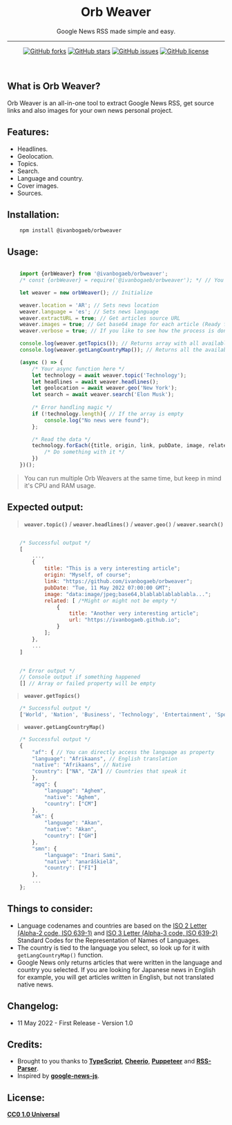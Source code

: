 <h1 align="center">Orb Weaver</h1>
<p align="center">Google News RSS made simple and easy.</p>

<hr>

<p align="center">
<a href="https://github.com/ivanbogaeb/OrbWeaver/network"><img alt="GitHub forks" src="https://img.shields.io/github/forks/ivanbogaeb/OrbWeaver"></a>
<a href="https://github.com/ivanbogaeb/OrbWeaver/stargazers"><img alt="GitHub stars" src="https://img.shields.io/github/stars/ivanbogaeb/OrbWeaver"></a>
<a href="https://github.com/ivanbogaeb/OrbWeaver/issues"><img alt="GitHub issues" src="https://img.shields.io/github/issues/ivanbogaeb/OrbWeaver"></a>
<a href="https://github.com/ivanbogaeb/OrbWeaver/blob/main/LICENSE"><img alt="GitHub license" src="https://img.shields.io/github/license/ivanbogaeb/OrbWeaver"></a>
</p>

<br>

## What is Orb Weaver?

Orb Weaver is an all-in-one tool to extract Google News RSS, get source links and also images for your own news personal project.

## Features:

- Headlines.
- Geolocation.
- Topics.
- Search.
- Language and country.
- Cover images.
- Sources.

## Installation:

```console
    npm install @ivanbogaeb/orbweaver
```

## Usage:

```javascript

    import {orbWeaver} from '@ivanbogaeb/orbweaver';
    /* const {orbWeaver} = require('@ivanbogaeb/orbweaver'); */ // You can import the package the way you want!

    let weaver = new orbWeaver(); // Initialize

    weaver.location = 'AR'; // Sets news location
    weaver.language = 'es'; // Sets news language
    weaver.extractURL = true; // Get articles source URL
    weaver.images = true; // Get base64 image for each article (Ready for img or canvas)
    weaver.verbose = true; // If you like to see how the process is done

    console.log(weaver.getTopics()); // Returns array with all available topics
    console.log(weaver.getLangCountryMap()); // Returns all the available languages and countries.

    (async () => {
        /* Your async function here */
        let technology = await weaver.topic('Technology');
        let headlines = await weaver.headlines();
        let geolocation = await weaver.geo('New York');
        let search = await weaver.search('Elon Musk');
    
        /* Error handling magic */
        if (!technology.length){ // If the array is empty
            console.log("No news were found");
        };

        /* Read the data */
        technology.forEach({title, origin, link, pubDate, image, related} => {
            /* Do something with it */
        })
    })();
```

> You can run multiple Orb Weavers at the same time, but keep in mind it's CPU and RAM usage.

## Expected output:

> **`weaver.topic()`** / **`weaver.headlines()`** / **`weaver.geo()`** / **`weaver.search()`**
```javascript

    /* Successful output */
    [
        ...,
        {
            title: "This is a very interesting article";
            origin: "Myself, of course";
            link: "https://github.com/ivanbogaeb/orbweaver";
            pubDate: "Tue, 11 May 2022 07:00:00 GMT";
            image: "data:image/jpeg;base64,blablablablablabla...";
            related: [ /*Might or might not be empty */
                {
                    title: "Another very interesting article";
                    url: "https://ivanbogaeb.github.io";
                }
            ];
        },
        ...
    ]


    /* Error output */
    // Console output if something happened
    [] // Array or failed property will be empty
```

> **`weaver.getTopics()`**
```javascript
    /* Successful output */
    ['World', 'Nation', 'Business', 'Technology', 'Entertainment', 'Sports', 'Science', 'Health'];
```

> **`weaver.getLangCountryMap()`**
```javascript
    /* Successful output */
    {
        "af": { // You can directly access the language as property
        "language": "Afrikaans", // English translation
        "native": "Afrikaans", // Native
        "country": ["NA", "ZA"] // Countries that speak it
        },
        "agq": {
            "language": "Aghem",
            "native": "Aghem",
            "country": ["CM"]
        },
        "ak": {
            "language": "Akan",
            "native": "Akan",
            "country": ["GH"]
        },
        "smn": {
            "language": "Inari Sami",
            "native": "anarâškielâ",
            "country": ["FI"]
        },
        ...
    };
```

## Things to consider:
- Language codenames and countries are based on the [ISO 2 Letter (Alpha-2 code, ISO 639-1)](http://www.loc.gov/standards/iso639-1/) and [ISO 3 Letter (Alpha-3 code, ISO 639-2)](http://www.loc.gov/standards/iso639-2/) Standard Codes for the Representation of Names of Languages.
- The country is tied to the language you select, so look up for it with `getLangCountryMap()` function.
- Google News only returns articles that were written in the language and country you selected. If you are looking for Japanese news in English for example, you will get articles written in English, but not translated native news.

## Changelog:
- 11 May 2022 - First Release - Version 1.0

## Credits:

- Brought to you thanks to **[TypeScript](https://www.typescriptlang.org/)**, **[Cheerio](https://cheerio.js.org/)**, **[Puppeteer](https://pptr.dev/)** and **[RSS-Parser](https://github.com/prof18/RSS-Parser)**.
- Inspired by **[google-news-js](https://github.com/DatanewsOrg/google-news-js)**.

## License:
**[CC0 1.0 Universal](./LICENSE)**
